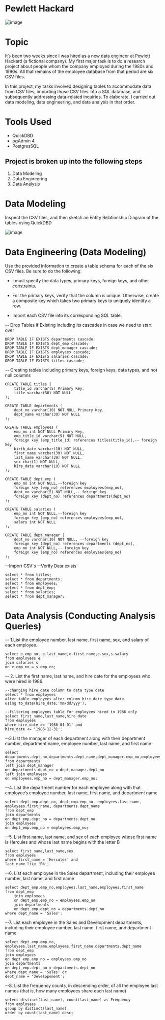 # Pewlett Hackard 

![image](https://github.com/Jaynav04/Pewlett-Hackard-Employee-Analysis/assets/130405173/12fb88d4-a7c5-4a84-b35d-85578b89e378)


# Topic
It’s been two weeks since I was hired as a new data engineer at Pewlett Hackard (a fictional company). My first major task is to do a research project about people whom the company employed during the 1980s and 1990s. All that remains of the employee database from that period are six CSV files.

In this project, my tasks involved designing tables to accommodate data from CSV files, importing those CSV files into a SQL database, and subsequently addressing data-related inquiries. To elaborate, I carried out data modeling, data engineering, and data analysis in that order.

# Tools Used
- QuickDBD
- pgAdmin 4
- PostgresSQL

## Project is broken up into the following steps
1. Data Modeling
2. Data Engineering
3. Data Analysis

# Data Modeling
Inspect the CSV files, and then sketch an Entity Relationship Diagram of the tables using QuickDBD


![image](https://github.com/Jaynav04/sql-challenge/assets/130405173/52b532ee-f354-46b8-b8c9-d2c898deb841)

# Data Engineering (Data Modeling)

Use the provided information to create a table schema for each of the six CSV files. Be sure to do the following:

- I must specify the data types, primary keys, foreign keys, and other constraints.

- For the primary keys, verify that the column is unique. Otherwise, create a composite key which takes two primary keys to uniquely identify a row.

- Import each CSV file into its corresponding SQL table.


-- Drop Tables if Existing including its cascades in case we need to start over

	DROP TABLE IF EXISTS departments cascade;
	DROP TABLE IF EXISTS dept_emp cascade;
	DROP TABLE IF EXISTS dept_manager cascade;
	DROP TABLE IF EXISTS employees cascade;
	DROP TABLE IF EXISTS salaries cascade;
	DROP TABLE IF EXISTS titles cascade;

-- Creating tables including primary keys, foreign keys, data types, and not null columns

	CREATE TABLE titles (
	    title_id varchar(5) Primary Key,
	    title varchar(30) NOT NULL
	);
	
	CREATE TABLE departments (
	    dept_no varchar(10) NOT NULL Primary Key,
	    dept_name varchar(30) NOT NULL
	);
	
	CREATE TABLE employees (
	    emp_no int NOT NULL Primary Key,
	    emp_title_id varchar(5) NOT NULL,
		foreign key (emp_title_id) references titles(title_id),-- foreign key
	    birth_date varchar(10) NOT NULL,
	    first_name varchar(30) NOT NULL,
	    last_name varchar(30) NOT NULL,
	    sex char(1) NOT NULL,
	    hire_date varchar(10) NOT NULL
	);
	
	CREATE TABLE dept_emp (
	    emp_no int NOT NULL,--foreign key
		foreign key (emp_no) references employees(emp_no),
	    dept_no varchar(5) NOT NULL,-- foreign key
		foreign key (dept_no) references departments(dept_no)
	);
	
	CREATE TABLE salaries (
	    emp_no int NOT NULL,--foreign key
		foreign key (emp_no) references employees(emp_no),
	    salary int NOT NULL
	);

	CREATE TABLE dept_manager (
	    dept_no varchar(10) NOT NULL, --foreign key
		foreign key (dept_no) references departments (dept_no),
	    emp_no int NOT NULL,-- foreign key
		foreign key (emp_no) references employees(emp_no)
	);

--Import CSV's
--Verify Data exists

	select * from titles;
	select * from departments;
	select * from employees;
	select * from dept_emp;
	select * from salaries;
	select * from dept_manager;

# Data Analysis (Conducting Analysis Queries)
-- 1.List the employee number, last name, first name, sex, and salary of each employee.
	
	select e.emp_no, e.last_name,e.first_name,e.sex,s.salary
	from employees e
	join salaries s
	on e.emp_no = s.emp_no;
	
-- 2. List the first name, last name, and hire date for the employees who were hired in 1986.
	
	--changing hire_date column to data type date
	select * from employees
	alter table employees alter column hire_date type date
	using to_date(hire_date,'mm/dd/yyy');
	
	--filtering employees table for employees hired in 1986 only
	select first_name,last_name,hire_date
	from employees 
	where hire_date >= '1986-01-01' and
	hire_date <= '1986-12-31';
	
--3.List the manager of each department along with their department number, department name, employee number, last name, and first name
	
	select departments.dept_no,departments.dept_name,dept_manager.emp_no,employees.last_name,employees.first_name
	from departments 
	left join dept_manager
	on departments.dept_no = dept_manager.dept_no
	left join employees
	on employees.emp_no = dept_manager.emp_no;


--4. List the department number for each employee along with that employee’s employee number, last name, first name, and department name
	
	select dept_emp.dept_no, dept_emp.emp_no, employees.last_name, employees.first_name, departments.dept_name
	from dept_emp
	join departments
	on dept_emp.dept_no = departments.dept_no
	join employees 
	on dept_emp.emp_no = employees.emp_no;

--5. List first name, last name, and sex of each employee whose first name is Hercules and whose last name begins with the letter B

	select first_name,last_name,sex
	from employees 
	where first_name = 'Hercules' and
	last_name like 'B%'; 

--6. List each employee in the Sales department, including their employee number, last name, and first name 

	select dept_emp.emp_no,employees.last_name,employees.first_name
	from dept_emp
		join employees 
		on dept_emp.emp_no = employees.emp_no
		join departments 
		on dept_emp.dept_no = departments.dept_no
	where dept_name = 'Sales';

--7. List each employee in the Sales and Development departments, including their employee number, last name, first name, and department name
	
	select dept_emp.emp_no, employees.last_name,employees.first_name,departments.dept_name
	from dept_emp
	join employees 
	on dept_emp.emp_no = employees.emp_no
	join departments 
	on dept_emp.dept_no = departments.dept_no
	where dept_name = 'Sales' or
	dept_name = 'Developement';

--8. List the frequency counts, in descending order, of all the employee last names (that is, how many employees share each last name)
	
 	select distinct(last_name), count(last_name) as Frequency
	from employees
	group by distinct(last_name)
	order by count(last_name) desc;
